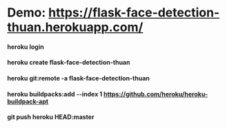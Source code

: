 # Demo: https://flask-face-detection-thuan.herokuapp.com/

#### heroku login
#### heroku create flask-face-detection-thuan
#### heroku git:remote -a flask-face-detection-thuan
#### heroku buildpacks:add --index 1 https://github.com/heroku/heroku-buildpack-apt
#### git push heroku HEAD:master